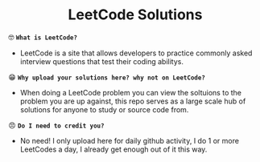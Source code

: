 <h1 align="center">LeetCode Solutions</h1>
  
🤓 **`What is LeetCode?`**    
  - LeetCode is a site that allows developers to practice commonly asked interview questions that test their coding abilitys.  

😁 **`Why upload your solutions here? why not on LeetCode?`**  
- When doing a LeetCode problem you can view the soltuions to the problem you are up against, this repo serves as a large scale hub of solutions for anyone to study or source code from.    

😠 **`Do I need to credit you?`**  
- No need! I only upload here for daily github activity, I do 1 or more LeetCodes a day, I already get enough out of it this way.  
